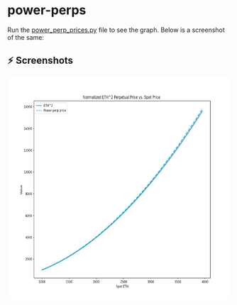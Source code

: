 # power-perps

Run the [power_perp_prices.py](./power_perp_prices.py) file to see the graph. Below is a screenshot of the same:

## **⚡️** Screenshots

<img src="./images/graph.jpeg" alt="Img" style="height:500px"/>
